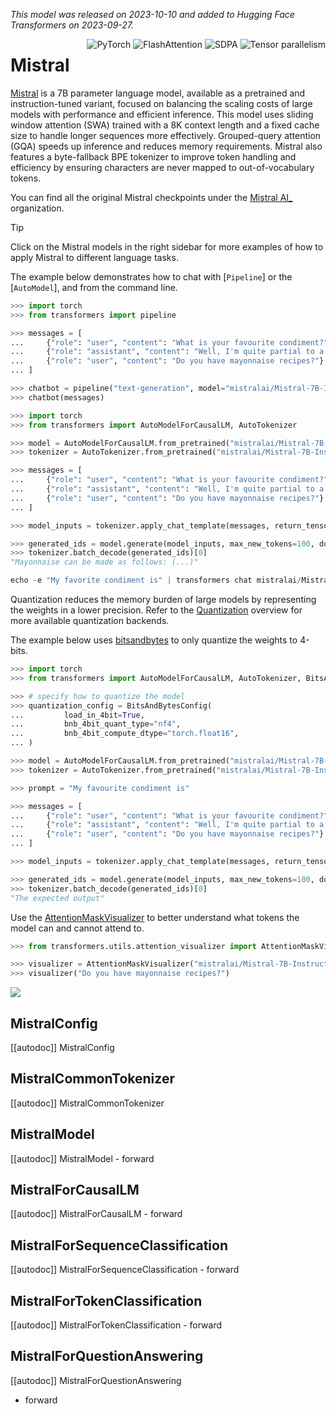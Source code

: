 <!--Copyright 2023 Mistral AI and The HuggingFace Team. All rights reserved.

Licensed under the Apache License, Version 2.0 (the "License"); you may not use this file except in compliance with
the License. You may obtain a copy of the License at

http://www.apache.org/licenses/LICENSE-2.0

Unless required by applicable law or agreed to in writing, software distributed under the License is distributed on
an "AS IS" BASIS, WITHOUT WARRANTIES OR CONDITIONS OF ANY KIND, either express or implied. See the License for the
specific language governing permissions and limitations under the License.

⚠️ Note that this file is in Markdown but contain specific syntax for our doc-builder (similar to MDX) that may not be
rendered properly in your Markdown viewer.

-->
*This model was released on 2023-10-10 and added to Hugging Face Transformers on 2023-09-27.*

<div style="float: right;">
    <div class="flex flex-wrap space-x-1">
        <img alt="PyTorch" src="https://img.shields.io/badge/PyTorch-DE3412?style=flat&logo=pytorch&logoColor=white">
        <img alt="FlashAttention" src="https://img.shields.io/badge/%E2%9A%A1%EF%B8%8E%20FlashAttention-eae0c8?style=flat">
        <img alt="SDPA" src="https://img.shields.io/badge/SDPA-DE3412?style=flat&logo=pytorch&logoColor=white">
        <img alt="Tensor parallelism" src="https://img.shields.io/badge/Tensor%20parallelism-06b6d4?style=flat&logoColor=white">
    </div>
</div>

# Mistral

[Mistral](https://huggingface.co/papers/2310.06825) is a 7B parameter language model, available as a pretrained and instruction-tuned variant, focused on balancing
the scaling costs of large models with performance and efficient inference. This model uses sliding window attention (SWA) trained with a 8K context length and a fixed cache size to handle longer sequences more effectively. Grouped-query attention (GQA) speeds up inference and reduces memory requirements. Mistral also features a byte-fallback BPE tokenizer to improve token handling and efficiency by ensuring characters are never mapped to out-of-vocabulary tokens.

You can find all the original Mistral checkpoints under the [Mistral AI_](https://huggingface.co/mistralai) organization.

> [!TIP]
> Click on the Mistral models in the right sidebar for more examples of how to apply Mistral to different language tasks.

The example below demonstrates how to chat with [`Pipeline`] or the [`AutoModel`], and from the command line.

<hfoptions id="usage">
<hfoption id="Pipeline">

```python
>>> import torch
>>> from transformers import pipeline

>>> messages = [
...     {"role": "user", "content": "What is your favourite condiment?"},
...     {"role": "assistant", "content": "Well, I'm quite partial to a good squeeze of fresh lemon juice. It adds just the right amount of zesty flavour to whatever I'm cooking up in the kitchen!"},
...     {"role": "user", "content": "Do you have mayonnaise recipes?"}
... ]

>>> chatbot = pipeline("text-generation", model="mistralai/Mistral-7B-Instruct-v0.3", dtype=torch.bfloat16, device=0)
>>> chatbot(messages)
```

</hfoption>
<hfoption id="AutoModel">

```python
>>> import torch
>>> from transformers import AutoModelForCausalLM, AutoTokenizer

>>> model = AutoModelForCausalLM.from_pretrained("mistralai/Mistral-7B-Instruct-v0.3", dtype=torch.bfloat16, attn_implementation="sdpa", device_map="auto")
>>> tokenizer = AutoTokenizer.from_pretrained("mistralai/Mistral-7B-Instruct-v0.3")

>>> messages = [
...     {"role": "user", "content": "What is your favourite condiment?"},
...     {"role": "assistant", "content": "Well, I'm quite partial to a good squeeze of fresh lemon juice. It adds just the right amount of zesty flavour to whatever I'm cooking up in the kitchen!"},
...     {"role": "user", "content": "Do you have mayonnaise recipes?"}
... ]

>>> model_inputs = tokenizer.apply_chat_template(messages, return_tensors="pt").to(model.device)

>>> generated_ids = model.generate(model_inputs, max_new_tokens=100, do_sample=True)
>>> tokenizer.batch_decode(generated_ids)[0]
"Mayonnaise can be made as follows: (...)"
```

</hfoption>
<hfoption id="transformers CLI">

```python
echo -e "My favorite condiment is" | transformers chat mistralai/Mistral-7B-v0.3 --dtype auto --device 0 --attn_implementation flash_attention_2
```

</hfoption>
</hfoptions>


Quantization reduces the memory burden of large models by representing the weights in a lower precision. Refer to the [Quantization](../quantization/overview) overview for more available quantization backends.

The example below uses [bitsandbytes](../quantization/bitsandbytes) to only quantize the weights to 4-bits.

```python
>>> import torch
>>> from transformers import AutoModelForCausalLM, AutoTokenizer, BitsAndBytesConfig

>>> # specify how to quantize the model
>>> quantization_config = BitsAndBytesConfig(
...         load_in_4bit=True,
...         bnb_4bit_quant_type="nf4",
...         bnb_4bit_compute_dtype="torch.float16",
... )

>>> model = AutoModelForCausalLM.from_pretrained("mistralai/Mistral-7B-Instruct-v0.3", quantization_config=True, dtype=torch.bfloat16, device_map="auto")
>>> tokenizer = AutoTokenizer.from_pretrained("mistralai/Mistral-7B-Instruct-v0.3")

>>> prompt = "My favourite condiment is"

>>> messages = [
...     {"role": "user", "content": "What is your favourite condiment?"},
...     {"role": "assistant", "content": "Well, I'm quite partial to a good squeeze of fresh lemon juice. It adds just the right amount of zesty flavour to whatever I'm cooking up in the kitchen!"},
...     {"role": "user", "content": "Do you have mayonnaise recipes?"}
... ]

>>> model_inputs = tokenizer.apply_chat_template(messages, return_tensors="pt").to(model.device)

>>> generated_ids = model.generate(model_inputs, max_new_tokens=100, do_sample=True)
>>> tokenizer.batch_decode(generated_ids)[0]
"The expected output"
```

Use the [AttentionMaskVisualizer](https://github.com/huggingface/transformers/blob/beb9b5b02246b9b7ee81ddf938f93f44cfeaad19/src/transformers/utils/attention_visualizer.py#L139) to better understand what tokens the model can and cannot attend to.

```py
>>> from transformers.utils.attention_visualizer import AttentionMaskVisualizer

>>> visualizer = AttentionMaskVisualizer("mistralai/Mistral-7B-Instruct-v0.3")
>>> visualizer("Do you have mayonnaise recipes?")
```

<div class="flex justify-center">
    <img src="https://huggingface.co/datasets/huggingface/documentation-images/resolve/main/transformers/model_doc/mistral-attn-mask.png"/>
</div>

## MistralConfig

[[autodoc]] MistralConfig

## MistralCommonTokenizer

[[autodoc]] MistralCommonTokenizer

## MistralModel

[[autodoc]] MistralModel
    - forward

## MistralForCausalLM

[[autodoc]] MistralForCausalLM
    - forward

## MistralForSequenceClassification

[[autodoc]] MistralForSequenceClassification
    - forward

## MistralForTokenClassification

[[autodoc]] MistralForTokenClassification
    - forward

## MistralForQuestionAnswering

[[autodoc]] MistralForQuestionAnswering
- forward
